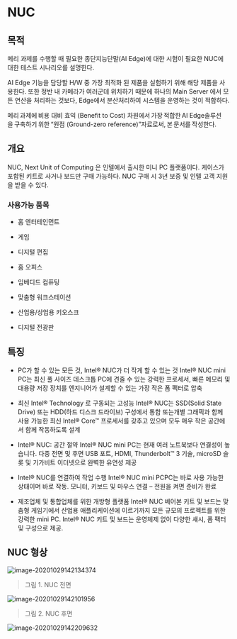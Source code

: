 # NUC

## 목적

메리 과제를 수행할 때 필요한 종단지능단말(AI Edge)에 대한 시험이 필요한 NUC에 대한 테스트 시나리오를 설명한다. 

AI Edge 기능을 담당할 H/W 중 가장 최적화 된 제품을 실험하기 위해 해당 제품을 사용한다. 또한 정반 내 카메라가 여러군데 위치하기 때문에 하나의 Main Server 에서 모든 연산을 처리하는 것보다, Edge에서 분산처리하여 시스템을 운영하는 것이 적합하다. 

메리 과제에 비용 대비 효익 (Benefit to Cost) 차원에서 가장 적합한 AI Edge솔루션을 구축하기 위한 “원점 (Ground-zero reference)”자료로써, 본 문서를 작성한다.

## 개요

NUC, Next Unit of Computing 은 인텔에서 출시한 미니 PC 플랫폼이다. 케이스가 포함된 키트로 사거나 보드만 구매 가능하다. NUC 구매 시 3년 보증 및 인텔 고객 지원을 받을 수 있다.

### 사용가능 품목

- 홈 엔터테인먼트
- 게임
- 디지털 편집
- 홈 오피스

- 임베디드 컴퓨팅
- 맞춤형 워크스테이션
- 산업용/상업용 키오스크
- 디지털 전광판

## 특징

- PC가 할 수 있는 모든 것, Intel® NUC가 더 작게 할 수 있는 것
  Intel® NUC mini PC는 최신 풀 사이즈 데스크톱 PC에 견줄 수 있는 강력한 프로세서, 빠른 메모리 및 대용량 저장 장치를 엔지니어가 설계할 수 있는 가장 작은 폼 팩터로 압축
- 최신 Intel® Technology
  로 구동되는 고성능 Intel® NUC는 SSD(Solid State Drive) 또는 HDD(하드 디스크 드라이브) 구성에서 통합 또는개별 그래픽과 함께 사용 가능한 최신 Intel® Core™ 프로세서를 갖추고 있으며 모두 매우 작은 공간에서 함께 작동하도록 설계
- Intel® NUC: 공간 절약
  Intel® NUC mini PC는 현재 여러 노트북보다 연결성이 높습니다. 다중 전면 및 후면 USB 포트, HDMI, Thunderbolt™ 3 기술, microSD 슬롯 및 기가비트 이더넷으로 완벽한 유연성 제공

- Intel® NUC를 연결하여 작업 수행
  Intel® NUC mini PCPC는 바로 사용 가능한 상태이며 바로 작동. 모니터, 키보드 및 마우스 연결 – 전원을 켜면 준비가 완료
- 제조업체 및 통합업체를 위한 개방형 플랫폼
  Intel® NUC 베어본 키트 및 보드는 맞춤형 게임기에서 산업용 애플리케이션에 이르기까지 모든 규모의 프로젝트를 위한 강력한 mini PC. Intel® NUC 키트 및 보드는 운영체제 없이 다양한 섀시, 폼 팩터 및 구성으로 제공.

## NUC 형상

![image-20201029142134374](C:\Users\Lenovo\AppData\Roaming\Typora\typora-user-images\image-20201029142134374.png)

> 그림 1. NUC 전면

![image-20201029142101956](C:\Users\Lenovo\AppData\Roaming\Typora\typora-user-images\image-20201029142101956.png)

> 그림 2. NUC 후면

![image-20201029142209632](C:\Users\Lenovo\AppData\Roaming\Typora\typora-user-images\image-20201029142209632.png)